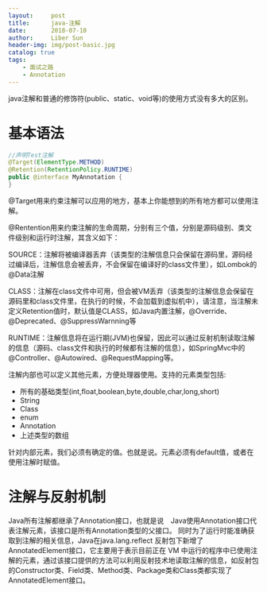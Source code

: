 ```yaml
---
layout:     post
title:      java-注解
date:       2018-07-10
author:     Liber Sun
header-img: img/post-basic.jpg
catalog: true
tags:
    - 面试之路
    - Annotation
---
```


java注解和普通的修饰符(public、static、void等)的使用方式没有多大的区别。

# 基本语法

```java
//声明Test注解
@Target(ElementType.METHOD)
@Retention(RetentionPolicy.RUNTIME)
public @interface MyAnnotation {
}
```

@Target用来约束注解可以应用的地方，基本上你能想到的所有地方都可以使用注解。

@Rentention用来约束注解的生命周期，分别有三个值，分别是源码级别、类文件级别和运行时注解，其含义如下：

SOURCE：注解将被编译器丢弃（该类型的注解信息只会保留在源码里，源码经过编译后，注解信息会被丢弃，不会保留在编译好的class文件里），如Lombok的@Data注解

CLASS：注解在class文件中可用，但会被VM丢弃（该类型的注解信息会保留在源码里和class文件里，在执行的时候，不会加载到虚拟机中），请注意，当注解未定义Retention值时，默认值是CLASS，如Java内置注解，@Override、@Deprecated、@SuppressWarnning等

RUNTIME：注解信息将在运行期(JVM)也保留，因此可以通过反射机制读取注解的信息（源码、class文件和执行的时候都有注解的信息），如SpringMvc中的@Controller、@Autowired、@RequestMapping等。

注解内部也可以定义其他元素，方便处理器使用。支持的元素类型包括:

- 所有的基础类型(int,float,boolean,byte,double,char,long,short)
- String
- Class
- enum
- Annotation
- 上述类型的数组

针对内部元素，我们必须有确定的值。也就是说。元素必须有default值，或者在使用注解时赋值。

# 注解与反射机制

Java所有注解都继承了Annotation接口，也就是说　Java使用Annotation接口代表注解元素，该接口是所有Annotation类型的父接口。
同时为了运行时能准确获取到注解的相关信息，Java在java.lang.reflect 反射包下新增了AnnotatedElement接口，它主要用于表示目前正在 VM 中运行的程序中已使用注解的元素，通过该接口提供的方法可以利用反射技术地读取注解的信息，如反射包的Constructor类、Field类、Method类、Package类和Class类都实现了AnnotatedElement接口。

#